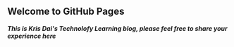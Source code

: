 ## Welcome to GitHub Pages

***This is Kris Dai's Technolofy Learning blog, please feel free to share your experience here***
